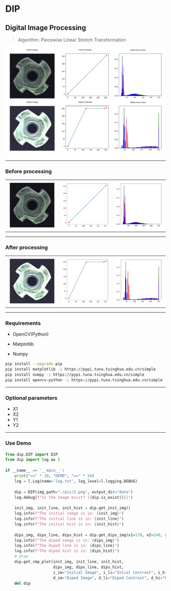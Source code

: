 # DIP
 ## Digital Image Processing

> Algorithm: Piecewise Linear Stretch Transformation

![](./data/cmp.png)

-------


### Before processing


<table>
	<tr align="center">
		<td><img src="./data/init_img.png" style="zoom: 30%;" /></td>
		<td><img src="./data/init_line.png" style="zoom:30%;" /></td>
		<td><img src="./data/init_hist.png" style="zoom:30%;" /></td>
	</tr>
</table>

---------


### After processing

<table>
	<tr align="center">
		<td><img src="./data/dips_img.png" style="zoom:30%;" /></td>
		<td><img src="./data/dips_line.png" style="zoom:30%;" /></td>
		<td><img src="./data/dips_hist.png" style="zoom:30%;" /></td>
	</tr>
</table>

---------


### Requirements

- OpenCV(Python)

- Matplotlib
- Numpy

```bash
pip install --upgrade pip
pip install matplotlib -i https://pypi.tuna.tsinghua.edu.cn/simple
pip install numpy -i https://pypi.tuna.tsinghua.edu.cn/simple
pip install opencv-python -i https://pypi.tuna.tsinghua.edu.cn/simple
```

---------


### Optional parameters

- X1
- X2
- Y1
- Y2

---------

### Use Demo

```python
from dip.DIP import DIP
from dip import log as l

if __name__ == '__main__':
    print("==" * 10, "DEMO", "==" * 10)
    log = l.Log(name='log.txt', log_level=l.logging.DEBUG)

    dip = DIP(img_path="./pic/2.png", output_dir="data")
    log.debug(f"Is the image exist? [{dip.is_exist()}]")

    init_img, init_line, init_hist = dip.get_init_img()
    log.info(f"The initial image is in: {init_img}")
    log.info(f"The initial line is in: {init_line}")
    log.info(f"The initial hist is in: {init_hist}")

    dips_img, dips_line, dips_hist = dip.get_dips_img(x1=120, x2=240, y1=250, y2=250)
    log.info(f"The diped image is in: {dips_img}")
    log.info(f"The diped line is in: {dips_line}")
    log.info(f"The diped hist is in: {dips_hist}")
    # draw
    dip.get_cmp_plot(init_img, init_line, init_hist,
                     dips_img, dips_line, dips_hist,
                     i_im="Initial Image", i_li="Intial Contrast", i_hi="Initial Gray Scale",
                     d_im="Diped Image", d_li="Diped Contrast", d_hi="Diped Gray Scale")
    del dip
```


